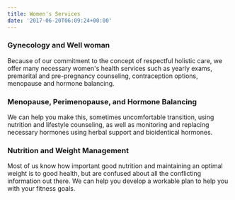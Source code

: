 ```yaml
---
title: Women's Services
date: '2017-06-20T06:09:24+00:00'
---
```

### Gynecology and Well woman

Because of our commitment to the concept of respectful holistic care, we offer many necessary women's health services such as yearly exams, premarital and pre-pregnancy counseling, contraception options, menopause and hormone balancing.

### Menopause, Perimenopause, and Hormone Balancing

We can help you make this, sometimes uncomfortable transition, using nutrition and lifestyle counseling, as well as monitoring and replacing necessary hormones using herbal support and bioidentical hormones.

### Nutrition and Weight Management

Most of us know how important good nutrition and maintaining an optimal weight is to good health, but are confused about all the conflicting information out there. We can help you develop a workable plan to help you with your fitness goals.